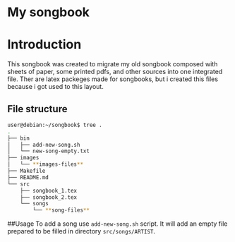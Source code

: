 # My songbook

# Introduction
This songbook was created to migrate my old songbook composed with sheets of paper, some printed pdfs, and other sources into one integrated file.
Ther are latex packeges made for songbooks, but i created this files because i got used to this layout.

## File structure
```bash
user@debian:~/songbook$ tree .
.
├── bin
│   ├── add-new-song.sh
│   └── new-song-empty.txt
├── images
│   └── **images-files**
├── Makefile
├── README.md
└── src
    ├── songbook_1.tex
    ├── songbook_2.tex
    └── songs
        └── **song-files**
```
##Usage
To add a song use `add-new-song.sh` script. It will add an empty file prepared to be filled in directory `src/songs/ARTIST`.
